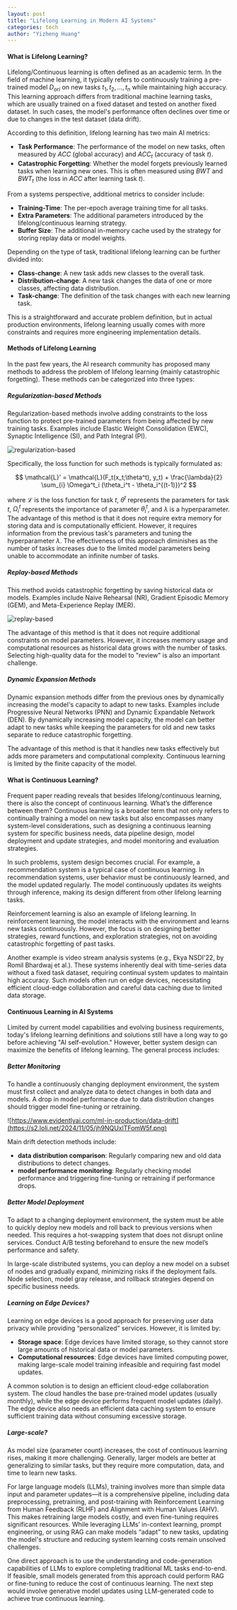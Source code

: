 ```yaml
---
layout: post
title: "Lifelong Learning in Modern AI Systems"
categories: tech
author: "Yizheng Huang"
---
```


#### What is Lifelong Learning?

Lifelong/Continuous learning is often defined as an academic term. In the field of machine learning, it typically refers to continuously training a pre-trained model $D_{ori}$ on new tasks ${t_1, t_2, ..., t_n}$ while maintaining high accuracy. This learning approach differs from traditional machine learning tasks, which are usually trained on a fixed dataset and tested on another fixed dataset. In such cases, the model's performance often declines over time or due to changes in the test dataset (data drift).

According to this definition, lifelong learning has two main AI metrics:

- **Task Performance**: The performance of the model on new tasks, often measured by $ACC$ (global accuracy) and $ACC_t$ (accuracy of task $t$).
- **Catastrophic Forgetting**: Whether the model forgets previously learned tasks when learning new ones. This is often measured using $BWT$ and $BWT_t$ (the loss in $ACC$ after learning task $t$).

From a systems perspective, additional metrics to consider include:

- **Training-Time**: The per-epoch average training time for all tasks.
- **Extra Parameters**: The additional parameters introduced by the lifelong/continuous learning strategy.
- **Buffer Size**: The additional in-memory cache used by the strategy for storing replay data or model weights.

Depending on the type of task, traditional lifelong learning can be further divided into:

- **Class-change**: A new task adds new classes to the overall task.
- **Distribution-change**: A new task changes the data of one or more classes, affecting data distribution.
- **Task-change**: The definition of the task changes with each new learning task.

This is a straightforward and accurate problem definition, but in actual production environments, lifelong learning usually comes with more constraints and requires more engineering implementation details.

#### Methods of Lifelong Learning

In the past few years, the AI research community has proposed many methods to address the problem of lifelong learning (mainly catastrophic forgetting). These methods can be categorized into three types:

##### Regularization-based Methods

Regularization-based methods involve adding constraints to the loss function to protect pre-trained parameters from being affected by new training tasks. Examples include Elastic Weight Consolidation (EWC), Synaptic Intelligence (SI), and Path Integral (PI).

![regularization-based](https://s2.loli.net/2024/11/05/AUri61PjqVIcSHl.png)

Specifically, the loss function for such methods is typically formulated as:

$$
\mathcal{L}' = \mathcal{L}(F_t(x_t;\theta^t), y_t) + \frac{\lambda}{2} \sum_{i} \Omega^t_i (\theta_i^t - \theta_i^{(t-1)})^2
$$

where $\mathcal{L}$ is the loss function for task $t$, $\theta^t$ represents the parameters for task $t$, $\Omega^t_i$ represents the importance of parameter $\theta_i^t$, and $\lambda$ is a hyperparameter. The advantage of this method is that it does not require extra memory for storing data and is computationally efficient. However, it requires information from the previous task's parameters and tuning the hyperparameter $\lambda$. The effectiveness of this approach diminishes as the number of tasks increases due to the limited model parameters being unable to accommodate an infinite number of tasks.

##### Replay-based Methods

This method avoids catastrophic forgetting by saving historical data or models. Examples include Naive Rehearsal (NR), Gradient Episodic Memory (GEM), and Meta-Experience Replay (MER).

![replay-based](https://s2.loli.net/2024/11/05/Ib8E3HPh2DB145s.png)

The advantage of this method is that it does not require additional constraints on model parameters. However, it increases memory usage and computational resources as historical data grows with the number of tasks. Selecting high-quality data for the model to "review" is also an important challenge.

##### Dynamic Expansion Methods

Dynamic expansion methods differ from the previous ones by dynamically increasing the model's capacity to adapt to new tasks. Examples include Progressive Neural Networks (PNN) and Dynamic Expandable Network (DEN). By dynamically increasing model capacity, the model can better adapt to new tasks while keeping the parameters for old and new tasks separate to reduce catastrophic forgetting.

The advantage of this method is that it handles new tasks effectively but adds more parameters and computational complexity. Continuous learning is limited by the finite capacity of the model.

#### What is Continuous Learning?

Frequent paper reading reveals that besides lifelong/continuous learning, there is also the concept of continuous learning. What’s the difference between them? Continuous learning is a broader term that not only refers to continually training a model on new tasks but also encompasses many system-level considerations, such as designing a continuous learning system for specific business needs, data pipeline design, model deployment and update strategies, and model monitoring and evaluation strategies.

In such problems, system design becomes crucial. For example, a recommendation system is a typical case of continuous learning. In recommendation systems, user behavior must be continuously learned, and the model updated regularly. The model continuously updates its weights through inference, making its design different from other lifelong learning tasks.

Reinforcement learning is also an example of lifelong learning. In reinforcement learning, the model interacts with the environment and learns new tasks continuously. However, the focus is on designing better strategies, reward functions, and exploration strategies, not on avoiding catastrophic forgetting of past tasks.

Another example is video stream analysis systems (e.g., Ekya NSDI'22, by Romil Bhardwaj et al.). These systems inherently deal with time-series data without a fixed task dataset, requiring continual system updates to maintain high accuracy. Such models often run on edge devices, necessitating efficient cloud-edge collaboration and careful data caching due to limited data storage.

#### Continuous Learning in AI Systems

Limited by current model capabilities and evolving business requirements, today's lifelong learning definitions and solutions still have a long way to go before achieving "AI self-evolution." However, better system design can maximize the benefits of lifelong learning. The general process includes:

##### Better Monitoring

To handle a continuously changing deployment environment, the system must first collect and analyze data to detect changes in both data and models. A drop in model performance due to data distribution changes should trigger model fine-tuning or retraining.

![https://www.evidentlyai.com/ml-in-production/data-drift](https://s2.loli.net/2024/11/05/jh9NQUxlTFomW5f.png)

Main drift detection methods include:

- **data distribution comparison**: Regularly comparing new and old data distributions to detect changes.
- **model performance monitoring**: Regularly checking model performance and triggering fine-tuning or retraining if performance drops.

##### Better Model Deployment

To adapt to a changing deployment environment, the system must be able to quickly deploy new models and roll back to previous versions when needed. This requires a hot-swapping system that does not disrupt online services. Conduct A/B testing beforehand to ensure the new model’s performance and safety.

In large-scale distributed systems, you can deploy a new model on a subset of nodes and gradually expand, minimizing risks if the deployment fails. Node selection, model gray release, and rollback strategies depend on specific business needs.

##### Learning on Edge Devices?

Learning on edge devices is a good approach for preserving user data privacy while providing “personalized” services. However, it is limited by:

- **Storage space**: Edge devices have limited storage, so they cannot store large amounts of historical data or model parameters.
- **Computational resources**: Edge devices have limited computing power, making large-scale model training infeasible and requiring fast model updates.

A common solution is to design an efficient cloud-edge collaboration system. The cloud handles the base pre-trained model updates (usually monthly), while the edge device performs frequent model updates (daily). The edge device also needs an efficient data caching system to ensure sufficient training data without consuming excessive storage.

##### Large-scale?

As model size (parameter count) increases, the cost of continuous learning rises, making it more challenging. Generally, larger models are better at generalizing to similar tasks, but they require more computation, data, and time to learn new tasks.

For large language models (LLMs), training involves more than simple data input and parameter updates—it is a comprehensive pipeline, including data preprocessing, pretraining, and post-training with Reinforcement Learning from Human Feedback (RLHF) and Alignment with Human Values (AHV). This makes retraining large models costly, and even fine-tuning requires significant resources. While leveraging LLMs’ in-context learning, prompt engineering, or using RAG can make models “adapt” to new tasks, updating the model's structure and reducing system learning costs remain unsolved challenges.

One direct approach is to use the understanding and code-generation capabilities of LLMs to explore completing traditional ML tasks end-to-end. If feasible, small models generated from this approach could perform RAG or fine-tuning to reduce the cost of continuous learning. The next step would involve generative model updates using LLM-generated code to achieve true continuous learning.